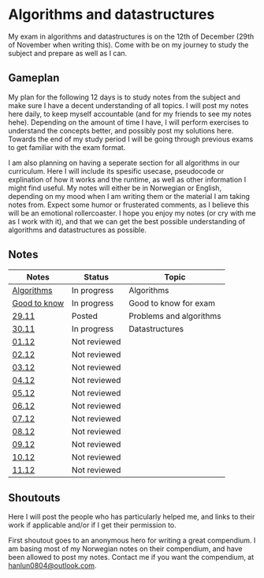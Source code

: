 # Algorithms and datastructures
My exam in algorithms and datastructures is on the 12th of December (29th of November when writing this). Come with be on my journey to study the subject and prepare as well as I can.

## Gameplan
My plan for the following 12 days is to study notes from the subject and make sure I have a decent understanding of all topics. I will post my notes here daily, to keep myself accountable (and for my friends to see my notes hehe). Depending on the amount of time I have, I will perform exercises to understand the concepts better, and possibly post my solutions here. Towards the end of my study period I will be going through previous exams to get familiar with the exam format.

I am also planning on having a seperate section for all algorithms in our curriculum. Here I will include its spesific usecase, pseudocode or explination of how it works and the runtime, as well as other information I might find useful. My notes will either be in Norwegian or English, depending on my mood when I am writing them or the material I am taking notes from. Expect some humor or frusterated comments, as I believe this will be an emotional rollercoaster. I hope you enjoy my notes (or cry with me as I work with it), and that we can get the best possible understanding of algorithms and datastructures as possible. 

## Notes
|Notes                              |Status      |Topic                         |
|-----------------------------------|------------|------------------------------|
|[Algorithms](notes/algorithmsNotes)|In progress |Algorithms                    |
|[Good to know](notes/gtkNotes)     |In progress |Good to know for exam         |    
|[29.11](notes/29notes)             |Posted      |Problems and algorithms       |
|[30.11](notes/30notes)             |In progress |Datastructures
|[01.12](notes/01notes)             |Not reviewed|                              |
|[02.12](notes/02notes)             |Not reviewed|                              |
|[03.12](notes/03notes)             |Not reviewed|                              |
|[04.12](notes/04notes)             |Not reviewed|                              |
|[05.12](notes/05notes)             |Not reviewed|                              |
|[06.12](notes/06notes)             |Not reviewed|                              |
|[07.12](notes/07notes)             |Not reviewed|                              |
|[08.12](notes/08notes)             |Not reviewed|                              |
|[09.12](notes/09notes)             |Not reviewed|                              |
|[10.12](notes/10notes)             |Not reviewed|                              |
|[11.12](notes/11notes)             |Not reviewed|                              |

## Shoutouts
Here I will post the people who has particularly helped me, and links to their work if applicable and/or if I get their permission to.

First shoutout goes to an anonymous hero for writing a great compendium. I am basing most of my Norwegian notes on their compendium, and have been allowed to post my notes. Contact me if you want the compendium, at hanlun0804@outlook.com.
